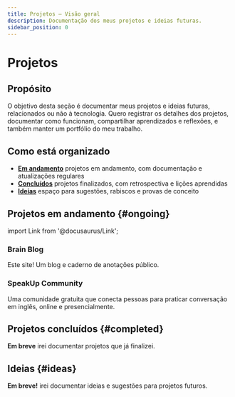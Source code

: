 ```yaml
---
title: Projetos – Visão geral
description: Documentação dos meus projetos e ideias futuras.
sidebar_position: 0
---
```


# Projetos

## Propósito

O objetivo desta seção é documentar meus projetos e ideias futuras, relacionados ou não à tecnologia. Quero registrar os detalhes dos projetos, documentar como funcionam, compartilhar aprendizados e reflexões, e também manter um portfólio do meu trabalho.

## Como está organizado

- **[Em andamento](#ongoing)** projetos em andamento, com documentação e atualizações regulares
- **[Concluídos](#completed)** projetos finalizados, com retrospectiva e lições aprendidas
- **[Ideias](#ideas)** espaço para sugestões, rabiscos e provas de conceito

## Projetos em andamento {#ongoing}

import Link from '@docusaurus/Link';

<div className="cardsGrid">
  <Link className="card" to="/blog/welcome">
    <!-- TODO: Criar documentação para o Brain Blog e atualizar todos os /blog/welcome -->
    <h3>Brain Blog</h3>
    <p>Este site! Um blog e caderno de anotações público.</p>
  </Link>
  <Link className="card" to="/notes/speakup-community">
    <h3>SpeakUp Community</h3>
    <p>Uma comunidade gratuita que conecta pessoas para praticar conversação em inglês, online e presencialmente.</p>
  </Link>
</div>

## Projetos concluídos {#completed}

<div class="alert alert--info"><strong>Em breve</strong> irei documentar projetos que já finalizei.</div>

<!-- TODO: Criar documentação para projetos concluídos -->

## Ideias {#ideas}

<div class="alert alert--info"><strong>Em breve!</strong> irei documentar ideias e sugestões para projetos futuros.</div>

<!-- TODO: Criar documentação para ideias e sugestões -->
